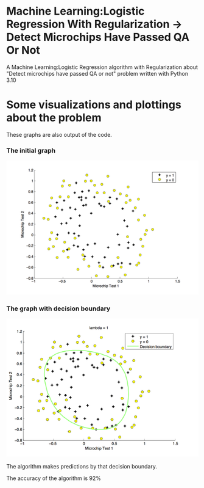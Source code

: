 # Machine Learning:Logistic Regression With Regularization -> Detect Microchips Have Passed QA Or Not
A Machine Learning:Logistic Regression algorithm with Regularization about "Detect microchips have passed QA or not" problem written with Python 3.10

# Some visualizations and plottings about the problem
These graphs are also output of the code.

### The initial graph
![The initial graph](https://github.com/denizbilgin/ML-Logistic-Regression-With-Regularization-DetectMicrochipsHavePassedQAorNot/blob/main/imgs/initialGraph.png)

### The graph with decision boundary
![The graph with decision boundary](https://github.com/denizbilgin/ML-Logistic-Regression-With-Regularization-DetectMicrochipsHavePassedQAorNot/blob/main/imgs/graphWithDecisionBoundary.png)

The algorithm makes predictions by that decision boundary.

The accuracy of the algorithm is 92%
